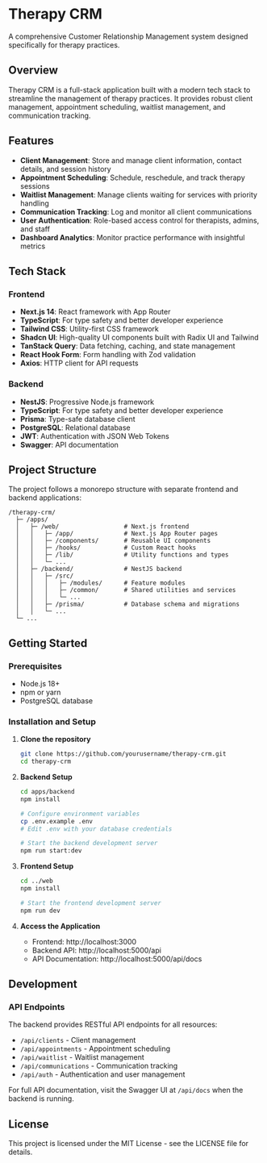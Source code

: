 # Therapy CRM

A comprehensive Customer Relationship Management system designed specifically for therapy practices.

## Overview

Therapy CRM is a full-stack application built with a modern tech stack to streamline the management of therapy practices. It provides robust client management, appointment scheduling, waitlist management, and communication tracking.

## Features

- **Client Management**: Store and manage client information, contact details, and session history
- **Appointment Scheduling**: Schedule, reschedule, and track therapy sessions
- **Waitlist Management**: Manage clients waiting for services with priority handling
- **Communication Tracking**: Log and monitor all client communications
- **User Authentication**: Role-based access control for therapists, admins, and staff
- **Dashboard Analytics**: Monitor practice performance with insightful metrics

## Tech Stack

### Frontend
- **Next.js 14**: React framework with App Router
- **TypeScript**: For type safety and better developer experience
- **Tailwind CSS**: Utility-first CSS framework
- **Shadcn UI**: High-quality UI components built with Radix UI and Tailwind
- **TanStack Query**: Data fetching, caching, and state management
- **React Hook Form**: Form handling with Zod validation
- **Axios**: HTTP client for API requests

### Backend
- **NestJS**: Progressive Node.js framework
- **TypeScript**: For type safety and better developer experience
- **Prisma**: Type-safe database client
- **PostgreSQL**: Relational database
- **JWT**: Authentication with JSON Web Tokens
- **Swagger**: API documentation

## Project Structure

The project follows a monorepo structure with separate frontend and backend applications:

```
/therapy-crm/
  ├─ /apps/
  │   ├─ /web/                  # Next.js frontend
  │   │   ├─ /app/              # Next.js App Router pages
  │   │   ├─ /components/       # Reusable UI components
  │   │   ├─ /hooks/            # Custom React hooks
  │   │   ├─ /lib/              # Utility functions and types
  │   │   └─ ...
  │   ├─ /backend/              # NestJS backend
  │   │   ├─ /src/
  │   │   │   ├─ /modules/      # Feature modules
  │   │   │   ├─ /common/       # Shared utilities and services
  │   │   │   └─ ...
  │   │   ├─ /prisma/           # Database schema and migrations
  │   │   └─ ...
  └─ ...
```

## Getting Started

### Prerequisites
- Node.js 18+
- npm or yarn
- PostgreSQL database

### Installation and Setup

1. **Clone the repository**
   ```bash
   git clone https://github.com/yourusername/therapy-crm.git
   cd therapy-crm
   ```

2. **Backend Setup**
   ```bash
   cd apps/backend
   npm install
   
   # Configure environment variables
   cp .env.example .env
   # Edit .env with your database credentials
   
   # Start the backend development server
   npm run start:dev
   ```

3. **Frontend Setup**
   ```bash
   cd ../web
   npm install
   
   # Start the frontend development server
   npm run dev
   ```

4. **Access the Application**
   - Frontend: http://localhost:3000
   - Backend API: http://localhost:5000/api
   - API Documentation: http://localhost:5000/api/docs

## Development

### API Endpoints

The backend provides RESTful API endpoints for all resources:

- `/api/clients` - Client management
- `/api/appointments` - Appointment scheduling
- `/api/waitlist` - Waitlist management
- `/api/communications` - Communication tracking
- `/api/auth` - Authentication and user management

For full API documentation, visit the Swagger UI at `/api/docs` when the backend is running.

## License

This project is licensed under the MIT License - see the LICENSE file for details.
